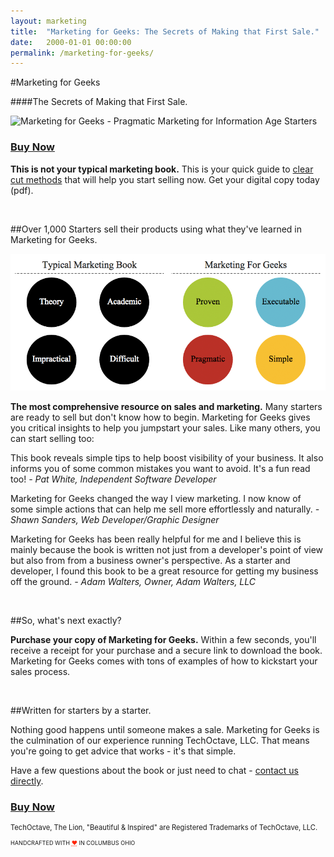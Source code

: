 ```yaml
---
layout: marketing
title:  "Marketing for Geeks: The Secrets of Making that First Sale."
date:   2000-01-01 00:00:00
permalink: /marketing-for-geeks/
---
```


#Marketing for Geeks

####The Secrets of Making that First Sale.

<img src="https://techoctave.com/c7/static/marketing-for-geeks-front-and-back-cover.png" alt="Marketing for Geeks - Pragmatic Marketing for Information Age Starters"/>

<h3 class="buy"><a href="https://sites.fastspring.com/techoctave/instant/marketingforgeeks">Buy Now</a></h3>

<strong>This is not your typical marketing book.</strong> This is your quick guide to <span style="text-decoration: underline;">clear cut methods</span> that will help you start selling now. Get your digital copy today (pdf).

<br>

##Over 1,000 Starters sell their products using what they've learned in Marketing for Geeks.

![marketing-for-geeks](/images/marketing-for-geeks.png)


<strong>The most comprehensive resource on sales and marketing.</strong> Many starters are ready to sell but don't know how to begin. Marketing for Geeks gives you critical insights to help you jumpstart your sales. Like many others, you can start selling too:

<p class="testimonial">
This book reveals simple tips to help boost visibility of your business. It also informs you of some common mistakes you want to avoid. It's a fun read too! <em>- Pat White, Independent Software Developer</em>
</p>

<p class="testimonial">
Marketing for Geeks changed the way I view marketing. I now know of some simple actions that can help me sell more effortlessly and naturally. <em>- Shawn Sanders, Web Developer/Graphic Designer</em>
</p>

<p class="testimonial">
Marketing for Geeks has been really helpful for me and I believe this is mainly because the book is written not just from a developer's point of view but also from from a business owner's perspective. As a starter and developer, I found this book to be a great resource for getting my business off the ground. <em>- Adam Walters, Owner, Adam Walters, LLC</em>
</p>


<br/>

##So, what's next exactly?

<strong>Purchase your copy of Marketing for Geeks.</strong> Within a few seconds, you'll receive a receipt for your purchase and a secure link to download the book. Marketing for Geeks comes with tons of examples of how to kickstart your sales process.

<br/>

##Written for starters by a starter.

Nothing good happens until someone makes a sale. Marketing for Geeks is the culmination of our experience running TechOctave, LLC. That means you're going to get advice that works - it's that simple.

Have a few questions about the book or just need to chat - [contact us directly](mailto:sales@techoctave.com).


<h3 class="buy"><a href="https://sites.fastspring.com/techoctave/instant/marketingforgeeks">Buy Now</a></h3>


<footer>
    <p style="font-size: 80%;">TechOctave, The Lion, "Beautiful & Inspired" are Registered Trademarks of TechOctave, LLC.</p>
    <p style="font-size: 65%;">HANDCRAFTED WITH <abbr style="color: #FF2400; font-variant: none" title="love">❤</abbr> IN COLUMBUS OHIO</p>
</footer>

